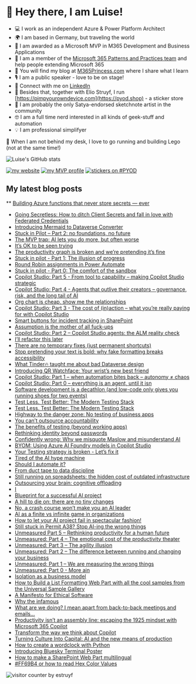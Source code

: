 # 👋 Hey there, I am Luise!

* 💻 I work as an independent Azure & Power Platform Architect
* 🌍 I am based in Germany, but traveling the world
* 🎉 I am awarded as a Microsoft MVP in M365 Development and Business Applications
* 🥑 I am a member of the [Microsoft 365 Patterns and Practices team](https://aka.ms/m365pnp) and help people extending Microsoft 365
* 👑 You will find my blog at [M365Princess.com](https://m365princess.com) where I share what I learn
* 🎙 I am a public speaker - love to be on stage!
* 💯 Connect with me on [LinkedIn](https://linkedin.con/in/luisefreese)
* 🚀 Besides that, together with Elio Struyf, I run [https://pimpyourowndevice.com](https://pyod.shop) - a sticker store
* 🎨 I am probably the only Satya-endorsed sketchnote artist in the community
* 🤓 I am a full time nerd interested in all kinds of geek-stuff and automation
* 💡 I am professional simplifyer

👾 When I am not behind my desk, I love to go running and building Lego (not at the same time!)

![Luise's GitHub stats](https://github-readme-stats.vercel.app/api?username=luisefreese&show_icons=true&theme=radical)

[![my website](https://img.shields.io/badge/%F0%9F%91%B8%20Luise%20Freese-M%20365%20Princess-red)](https://www.m365princess.com)
[![my MVP profile](https://img.shields.io/badge/%E2%AD%90-MVP-blue)](https://mvp.microsoft.com/en-us/PublicProfile/5003313?fullName=Luise%20Freese)
[![stickers on #PYOD](https://img.shields.io/badge/stickers-PimpYourOwnDevice.com-%2317A2B8)](https://www.pimpyourowndevice.com)


## My latest blog posts
** [Building Azure functions that never store secrets — ever](https://www.m365princess.com/blogs/graph-mi/)
* [Going Secretless: How to ditch Client Secrets and fall in love with Federated Credentials](https://www.m365princess.com/blogs/secretless/)
* [Introducing Mermaid to Dataverse Converter](https://www.m365princess.com/blogs/mermaid/) 
* [Stuck in Pilot – Part 2: no foundations, no future](https://www.m365princess.com/blogs/pilot2/)
* [The MVP trap: AI lets you do more, but often worse](https://www.m365princess.com/blogs/mvp/)
* [It’s OK to be seen trying](https://www.m365princess.com/blogs/trying/)
* [The productivity graph is broken and we’re pretending it’s fine](https://www.m365princess.com/blogs/productivity-broken/)
* [Stuck in pilot - Part 1: The illusion of progress](https://www.m365princess.com/blogs/pilot1/)
* [Round Robin assignments in Power Automate](https://www.m365princess.com/blogs/round-robin/)
* [Stuck in pilot - Part 0: The comfort of the sandbox](https://www.m365princess.com/blogs/pilot/)
* [Copilot Studio: Part 5 - From tool to capability – making Copilot Studio strategic](https://www.m365princess.com/blogs/copilot5/)      
* [Copilot Studio: Part 4 - Agents that outlive their creators – governance, risk, and the long tail of AI](https://www.m365princess.com/blogs/copilot4/)
* [Org chart is cheap, show me the relationships](https://www.m365princess.com/blogs/org/)  
* [Copilot Studio: Part 3 - The cost of (in)action – what you’re really paying for with Copilot Studio](https://www.m365princess.com/blogs/copilot3/)
* [Smart buttons for incident tracking in SharePoint](https://www.m365princess.com/blogs/sp-buttons/)
* [Assumption is the mother of all fuck-ups](https://www.m365princess.com/blogs/assumptions/)
* [Copilot Studio: Part 2 – Copilot Studio agents: the ALM reality check](https://www.m365princess.com/blogs/copilot2/)
* [I’ll refactor this later](https://www.m365princess.com/blogs/refactor/)
* [There are no temporary fixes (just permanent shortcuts)](https://www.m365princess.com/blogs/temporary/)
* [Stop pretending your text is bold: why fake formatting breaks accessibility](https://www.m365princess.com/blogs/unicode/)
* [What Tinder🔥 taught me about bad Dataverse design](https://www.m365princess.com/blogs/tinder/)
* [Introducing QR Watchface: Your wrist’s new best friend](https://www.m365princess.com/blogs/qr/)
* [Copilot Studio: Part 1 – when automation bites back – autonomy ≠ chaos](https://www.m365princess.com/blogs/copilot1/)
* [Copilot Studio: Part 0 – everything is an agent, until it isn](https://www.m365princess.com/blogs/copilot0/)
* [Software development is a decathlon (and low-code only gives you running shoes for two events)](https://www.m365princess.com/blogs/decathlon/)
* [Test Less. Test Better: The Modern Testing Stack](https://www.m365princess.com/blogs/fix-test4/)
* [Test Less. Test Better: The Modern Testing Stack](https://www.m365princess.com/blogs/fix-test3/)
* [Highway to the danger zone: No testing of business apps](https://www.m365princess.com/blogs/fix-test2/)
* [You can’t outsource accountability](https://www.m365princess.com/blogs/accountability/)  
* [The benefits of testing (beyond working apps)](https://www.m365princess.com/blogs/fix-test1/)
* [Rethinking identity beyond passwords](https://www.m365princess.com/blogs/password/)      
* [Confidently wrong: Why we misquote Maslow and misunderstand AI](https://www.m365princess.com/blogs/maslow/)
* [BYOM: Using Azure AI Foundry models in Copilot Studio](https://www.m365princess.com/blogs/copilot-loves-ai-foundry/)
* [Your Testing strategy is broken - Let’s fix it](https://www.m365princess.com/blogs/fix-test/)
* [Tired of the AI hype machine](https://www.m365princess.com/blogs/tired/)
* [Should I automate it?](https://www.m365princess.com/blogs/automate/)
* [From duct tape to data discipline](https://www.m365princess.com/blogs/data-excellence.md/)
* [Still running on spreadsheets: the hidden cost of outdated infrastructure](https://www.m365princess.com/blogs/mission-critical-spreadsheet/)
* [Outsourcing your brain: cognitive offloading ](https://www.m365princess.com/blogs/cognitive-offloading/)
* [I](https://www.m365princess.com/blogs/premium/)
* [Blueprint for a successful AI project](https://www.m365princess.com/blogs/ai-success/)   
* [A hill to die on: there are no tiny changes](https://www.m365princess.com/blogs/tiny/)   
* [No, a crash course won’t make you an AI leader](https://www.m365princess.com/blogs/ai-certificate/)
* [AI as a finite vs infinite game in organizations](https://www.m365princess.com/blogs/finite/)
* [How to let your AI project fail in spectacular fashion!](https://www.m365princess.com/blogs/fail-ai/)
* [Still stuck in Permit A38? Stop AI-ing the wrong things](https://www.m365princess.com/blogs/permit-a38/)
* [Unmeasured Part 5 – Rethinking productivity for a human future](https://www.m365princess.com/blogs/unmeasured5/)
* [Unmeasured: Part 4 – The emotional cost of the productivity theater](https://www.m365princess.com/blogs/unmeasured4/)
* [Unmeasured: Part 3 – The agility illusion](https://www.m365princess.com/blogs/unmeasured3/)
* [Unmeasured: Part 2 – The difference between running and changing your business](https://www.m365princess.com/blogs/unmeasured2/)       
* [Unmeasured: Part 1 – We are measuring the wrong things](https://www.m365princess.com/blogs/unmeasured1/)
* [Unmeasured: Part 0 - More ain](https://www.m365princess.com/blogs/unmeasured0/)
* [Isolation as a business model](https://www.m365princess.com/blogs/isolation-business/)   
* [How to Build a List Formatting Web Part with all the cool samples from the Universal Sample Gallery](https://www.m365princess.com/blogs/listformatting-webpart/)
* [A Manifesto for Ethical Software](https://www.m365princess.com/blogs/manifesto/)
* [Why the infamous ](https://www.m365princess.com/blogs/usecases/)
* [What are we doing? I mean apart from back-to-back meetings and emails...](https://www.m365princess.com/blogs/workwithai/)
* [Productivity isn’t an assembly line: escaping the 1925 mindset with Microsoft 365 Copilot](https://www.m365princess.com/blogs/copilot-roi/)
* [Transform the way we think about Copilot](https://www.m365princess.com/blogs/transform-bumblebee/)
* [Turning Culture Into Capital: AI and the new means of production](https://www.m365princess.com/blogs/art/)
* [How to create a wordclock with Python](https://www.m365princess.com/blogs/Coding-a-wordclock-in-python/)
* [Introducing Bluesky Terminal Poster](https://www.m365princess.com/blogs/Introducing-BlueSky-Terminal-Poster/)
* [How to make a SharePoint Web Part multilingual](https://www.m365princess.com/blogs/How-to-make-a-SharePoint-Web-Part-multi-lingual/)   
* [#FF69B4 or how to read Hex Color Values](https://www.m365princess.com/blogs/ff69b4-or-how-to-read-hex-color-values/)

![visitor counter by estruyf](http://estruyf-github.azurewebsites.net/api/VisitorHit?user=luisefreese&repo=luisefreese&countColorcountColor&countColor=%237B1E7A)
